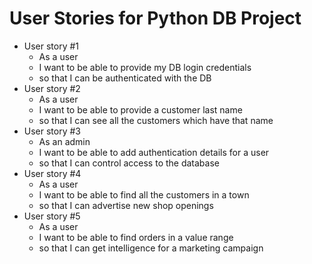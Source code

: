 # User Stories for Python DB Project

- User story #1
	- As a user
	- I want to be able to provide my DB login credentials
	- so that I can be authenticated with the DB
- User story #2
	- As a user
	- I want to be able to provide a customer last name
	- so that I can see all the customers which have that name 
- User story #3
	- As an admin
	- I want to be able to add authentication details for a user
	- so that I can control access to the database
- User story #4
	- As a user
	- I want to be able to find all the customers in a town
	- so that I can advertise new shop openings
- User story #5
	- As a user
	- I want to be able to find orders in a value range
	- so that I can get intelligence for a marketing campaign
